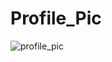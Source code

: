 # Profile_Pic

![profile_pic](https://user-images.githubusercontent.com/45869380/187597937-a1857d0b-5e47-4eea-a53b-c2d7a26dfb65.jpg)
